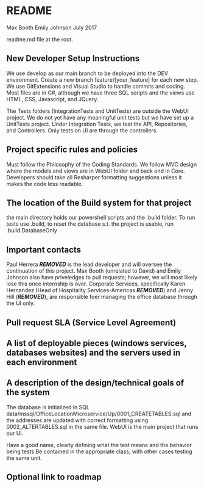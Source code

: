 # README

Max Booth
Emily Johnson
July 2017


readme.md file at the root. 

## New Developer Setup Instructions
We use develop as our main branch to be deployed into the DEV environment. Create a new branch feature/[your_feature] 
for each new step. We use GitExtensions and Visual Studio to handle commits and coding. Most files are 
in C#, although we have three SQL scripts and the views use HTML, CSS, Javascript, and JQuery. 

The Tests folders (IntegrationTests and UnitTests) are outside the WebUI project. We do not yet have any 
meaningful unit tests but we have set up a UnitTests project. Under Integration Tests, we test the API, 
Repositories, and Controllers. Only tests on UI are through the controllers.

## Project specific rules and policies
Must follow the Philosophy of the Coding Standards. We follow MVC design where the models and views are
in WebUI folder and back end in Core. Developers should take all Resharper formatting suggestions unless 
it makes the code less readable.

## The location of the Build system for that project
the main directory holds our powershell scripts and the .build folder. To run tests use .build, to 
reset the database s.t. the project is usable, run .build.DatabaseOnly

## Important contacts 
Paul Herrera ***REMOVED*** is the lead developer and will oversee the continuation of 
this project. Max Booth (unrelated to David) and Emily Johnson also have priveledges to pull requests;
however, we will most likely lose this once internship is over. Corporate Services, specifically Karen 
Hernandez (Head of Hospitality Services-Americas ***REMOVED***) and Jenny Hill 
(***REMOVED***), are responsible foer managing the office database through the UI only.

## Pull request SLA (Service Level Agreement)

## A list of deployable pieces (windows services, databases websites) and the servers used in each environment

## A description of the design/technical goals of the system
The database is initialized in SQL data/mssql/OfficeLocationMicroservice/Up/0001_CREATETABLES.sql 
and the addresses are updated with correct formatting using 0002_ALTERTABLES.sql in the same file.
WebUI is the main project that runs our UI. 



Have a good name, clearly defining what the test means and the behavior being tests
 Be contained in the appropriate class, with other cases testing the same unit.

## Optional link to roadmap